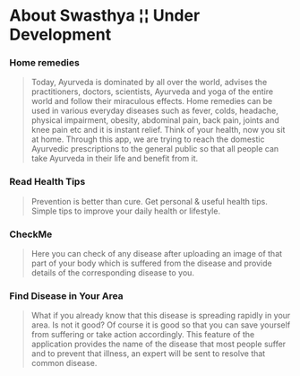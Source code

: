 # About Swasthya ¦¦ Under Development 

### Home remedies 
> Today, Ayurveda is dominated by all over the world, advises the practitioners, doctors, scientists, Ayurveda and yoga of the entire world and follow their miraculous effects.
> Home remedies can be used in various everyday diseases such as fever, colds, headache, physical impairment, obesity, abdominal pain, back pain, joints and knee pain etc and it is instant relief. Think of your health, now you sit at home.
> Through this app, we are trying to reach the domestic Ayurvedic prescriptions to the general public so that all people can take Ayurveda in their life and benefit from it.

### Read Health Tips
> Prevention is better than cure. Get personal & useful health tips. Simple tips to improve your daily health or lifestyle.

### CheckMe 
> Here you can check of any disease after uploading an image of that part of your body which is suffered from the disease and provide details of the corresponding disease to you.

### Find Disease in Your Area 
> What if you already know that this disease is spreading rapidly in your area. Is not it good? Of course it is good so that you can save yourself from suffering or take action accordingly.
This feature of the application provides the name of the disease that most people suffer and to prevent that illness, an expert will be sent to resolve that common disease.



